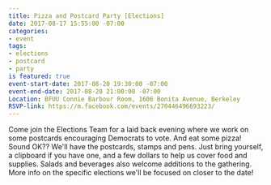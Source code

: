 ```yaml
---
title: Pizza and Postcard Party [Elections]
date: 2017-08-17 15:55:00 -07:00
categories:
- event
tags:
- elections
- postcard
- party
is featured: true
event-start-date: 2017-08-20 19:30:00 -07:00
event-end-date: 2017-08-20 21:00:00 -07:00
Location: BFUU Connie Barbour Room, 1606 Bonita Avenue, Berkeley
RSVP-link: https://m.facebook.com/events/270446496693223/
---
```


Come join the Elections Team for a laid back evening where we work on some postcards encouraging Democrats to vote. And eat some pizza! Sound OK?? 
We'll have the postcards, stamps and pens. Just bring yourself, a clipboard if you have one, and a few dollars to help us cover food and supplies. Salads and beverages also welcome additions to the gathering.
More info on the specific elections we'll be focused on closer to the date!